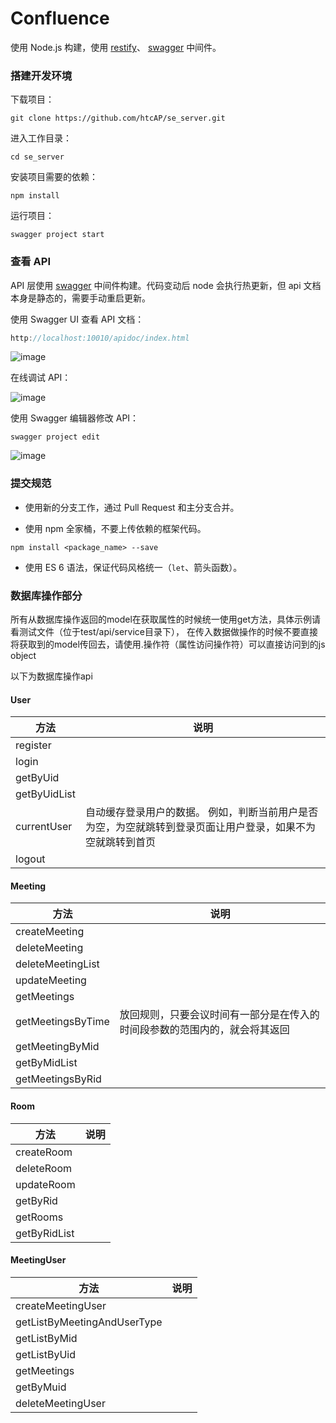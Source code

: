 # Confluence

使用 Node.js 构建，使用 [restify](http://restify.com/#common-handlers-serveruse)、 [swagger](https://github.com/swagger-api/swagger-node) 中间件。

### 搭建开发环境

下载项目：

```shell
git clone https://github.com/htcAP/se_server.git
```

进入工作目录：

```shell
cd se_server
```

安装项目需要的依赖：

```shell
npm install
```

运行项目：

```shell
swagger project start
```

### 查看 API

API 层使用 [swagger](https://github.com/swagger-api/swagger-node) 中间件构建。代码变动后 node 会执行热更新，但 api 文档本身是静态的，需要手动重启更新。

使用 Swagger UI 查看 API 文档：

```rust
http://localhost:10010/apidoc/index.html
```

![image](https://cloud.githubusercontent.com/assets/7262715/16170784/15936520-3591-11e6-85f9-7b3d4081ea84.png)

在线调试 API：

![image](https://cloud.githubusercontent.com/assets/7262715/16170791/4382b04e-3591-11e6-880d-1e0f3688f5fe.png)

使用 Swagger 编辑器修改 API：

```shell
swagger project edit
```

![image](https://cloud.githubusercontent.com/assets/7262715/16170802/9fc206fc-3591-11e6-812b-6149c1436f67.png)

### 提交规范

- 使用新的分支工作，通过 Pull Request 和主分支合并。


- 使用 npm 全家桶，不要上传依赖的框架代码。

```shell
npm install <package_name> --save
```

- 使用 ES 6 语法，保证代码风格统一（`let`、箭头函数）。

### 数据库操作部分

所有从数据库操作返回的model在获取属性的时候统一使用get方法，具体示例请看测试文件（位于test/api/service目录下），
在传入数据做操作的时候不要直接将获取到的model传回去，请使用.操作符（属性访问操作符）可以直接访问到的js object

以下为数据库操作api

#### User

|方法|说明|
|---|---|
|register||
|login||
|getByUid||
|getByUidList||
|currentUser|自动缓存登录用户的数据。 例如，判断当前用户是否为空，为空就跳转到登录页面让用户登录，如果不为空就跳转到首页|
|logout||


#### Meeting

|方法|说明|
|---|---|
|createMeeting||
|deleteMeeting||
|deleteMeetingList||
|updateMeeting||
|getMeetings||
|getMeetingsByTime|放回规则，只要会议时间有一部分是在传入的时间段参数的范围内的，就会将其返回|
|getMeetingByMid||
|getByMidList||
|getMeetingsByRid||

#### Room

|方法|说明|
|---|---|
|createRoom||
|deleteRoom||
|updateRoom||
|getByRid||
|getRooms||
|getByRidList||

#### MeetingUser

|方法|说明|
|---|---|
|createMeetingUser||
|getListByMeetingAndUserType||
|getListByMid||
|getListByUid||
|getMeetings||
|getByMuid||
|deleteMeetingUser||